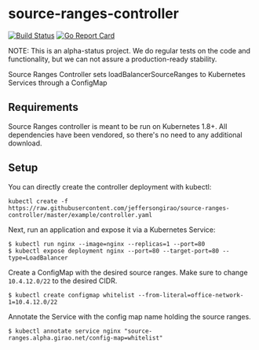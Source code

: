 # source-ranges-controller
[![Build Status](https://travis-ci.org/jeffersongirao/source-ranges-controller.png)](https://travis-ci.org/jeffersongirao/source-ranges-controller)
[![Go Report Card](https://goreportcard.com/badge/jeffersongirao/source-ranges-controller)](https://goreportcard.com/report/jeffersongirao/source-ranges-controller)


NOTE: This is an alpha-status project. We do regular tests on the code and functionality, but we can not assure a production-ready stability.

Source Ranges Controller sets loadBalancerSourceRanges to Kubernetes Services through a ConfigMap

## Requirements
Source Ranges controller is meant to be run on Kubernetes 1.8+.
All dependencies have been vendored, so there's no need to any additional download.

## Setup

You can directly create the controller deployment with kubectl:

```console
kubectl create -f https://raw.githubusercontent.com/jeffersongirao/source-ranges-controller/master/example/controller.yaml
```

Next, run an application and expose it via a Kubernetes Service:

```console
$ kubectl run nginx --image=nginx --replicas=1 --port=80
$ kubectl expose deployment nginx --port=80 --target-port=80 --type=LoadBalancer
```

Create a ConfigMap with the desired source ranges. Make sure to change `10.4.12.0/22` to the desired CIDR.

```console
$ kubectl create configmap whitelist --from-literal=office-network-1=10.4.12.0/22
```

Annotate the Service with the config map name holding the source ranges.

```console
$ kubectl annotate service nginx "source-ranges.alpha.girao.net/config-map=whitelist"
```